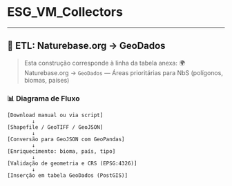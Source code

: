 # ESG_VM_Collectors
---
## 🔁 ETL: Naturebase.org → GeoDados

> Esta construção corresponde à linha da tabela anexa:
> 🌍 Naturebase.org → `GeoDados` — Áreas prioritárias para NbS (polígonos, biomas, países)

### 📊 Diagrama de Fluxo

```text
[Download manual ou via script]
        ↓
[Shapefile / GeoTIFF / GeoJSON]
        ↓
[Conversão para GeoJSON com GeoPandas]
        ↓
[Enriquecimento: bioma, país, tipo]
        ↓
[Validação de geometria e CRS (EPSG:4326)]
        ↓
[Inserção em tabela GeoDados (PostGIS)]
